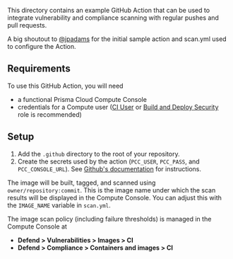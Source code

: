 This directory contains an example GitHub Action that can be used to integrate vulnerability and compliance scanning with regular pushes and pull requests.

A big shoutout to [@jpadams](https://github.com/jpadams) for the initial sample action and scan.yml used to configure the Action.

## Requirements
To use this GitHub Action, you will need
* a functional Prisma Cloud Compute Console
* credentials for a Compute user ([CI User](https://docs.twistlock.com/docs/compute_edition/authentication/user_roles.html#ci-user) or [Build and Deploy Security](https://docs.twistlock.com/docs/enterprise_edition/authentication/prisma_cloud_user_roles.html#prisma-cloud-roles-to-compute-roles-mapping) role is recommended)

## Setup
1. Add the `.github` directory to the root of your repository.
2. Create the secrets used by the action (`PCC_USER`, `PCC_PASS`, and `PCC_CONSOLE_URL`). See [Github's documentation](https://docs.github.com/en/actions/reference/encrypted-secrets#creating-encrypted-secrets-for-a-repository) for instructions.

The image will be built, tagged, and scanned using `owner/repository:commit`. This is the image name under which the scan results will be displayed in the Compute Console. You can adjust this with the `IMAGE_NAME` variable in `scan.yml`.

The image scan policy (including failure thresholds) is managed in the Compute Console at
* **Defend > Vulnerabilities > Images > CI**
* **Defend > Compliance > Containers and images > CI**
